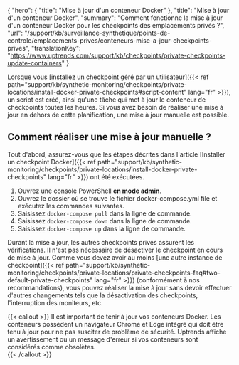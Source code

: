 {
"hero": {
"title": "Mise à jour d'un conteneur Docker"
},
"title": "Mise à jour d'un conteneur Docker",
"summary": "Comment fonctionne la mise à jour d'un conteneur Docker pour les checkpoints des emplacements privés ?",
"url": "/support/kb/surveillance-synthetique/points-de-controle/emplacements-prives/conteneurs-mise-a-jour-checkpoints-prives",
"translationKey": "https://www.uptrends.com/support/kb/checkpoints/private-checkpoints-update-containers"
}

Lorsque vous [installez un checkpoint géré par un utilisateur]({{< ref path="support/kb/synthetic-monitoring/checkpoints/private-locations/install-docker-private-checkpoints#script-content" lang="fr" >}}), un script est créé, ainsi qu'une tâche qui met à jour le conteneur de checkpoints toutes les heures. Si vous avez besoin de réaliser une mise à jour en dehors de cette planification, une mise à jour manuelle est possible.

## Comment réaliser une mise à jour manuelle ?

Tout d'abord, assurez-vous que les étapes décrites dans l'article [Installer un checkpoint Docker]({{< ref path="support/kb/synthetic-monitoring/checkpoints/private-locations/install-docker-private-checkpoints" lang="fr" >}}) ont été exécutées.

1. Ouvrez une console PowerShell **en mode admin**.
2. Ouvrez le dossier où se trouve le fichier docker-compose.yml file et exécutez les commandes suivantes.
3. Saisissez `docker-compose pull` dans la ligne de commande.
4. Saisissez `docker-compose down` dans la ligne de commande.
5. Saisissez `docker-compose up` dans la ligne de commande.

Durant la mise à jour, les autres checkpoints privés assurent les vérifications. Il n'est pas nécessaire de désactiver le checkpoint en cours de mise à jour. Comme vous devez avoir au moins [une autre instance de checkpoint]({{< ref path="support/kb/synthetic-monitoring/checkpoints/private-locations/private-checkpoints-faq#two-default-private-checkpoints" lang="fr" >}}) (conformément à nos recommandations), vous pouvez réaliser la mise à jour sans devoir effectuer d'autres changements tels que la désactivation des checkpoints, l'interruption des moniteurs, etc.

{{< callout >}}
Il est important de tenir à jour vos conteneurs Docker. Les conteneurs possèdent un navigateur Chrome et Edge intégré qui doit être tenu à jour pour ne pas susciter de problème de sécurité.
Uptrends affiche un avertissement ou un message d'erreur si vos conteneurs sont considérés comme obsolètes.  
{{< /callout >}}
